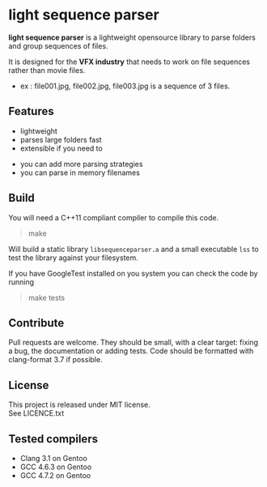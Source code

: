 light sequence parser
=====================

**light sequence parser** is a lightweight opensource library to parse folders and group sequences of files.

It is designed for the **VFX industry** that needs to work on file sequences rather than movie files.

* ex : file001.jpg, file002.jpg, file003.jpg is a sequence of 3 files.

Features
--------

* lightweight
* parses large folders fast
* extensible if you need to
 - you can add more parsing strategies
 - you can parse in memory filenames 


Build
-----

You will need a C++11 compliant compiler to compile this code.

> make

Will build a static library `libsequenceparser.a` and a small executable `lss` to test the library against your filesystem.

If you have GoogleTest installed on you system you can check the code by running
> make tests

Contribute
----------

Pull requests are welcome. They should be small, with a clear target: fixing a bug, the documentation or adding tests. Code should be formatted with clang-format 3.7 if possible.

License
-------

This project is released under MIT license.  
See LICENCE.txt

Tested compilers
----------------

* Clang 3.1 on Gentoo
* GCC 4.6.3 on Gentoo
* GCC 4.7.2 on Gentoo
